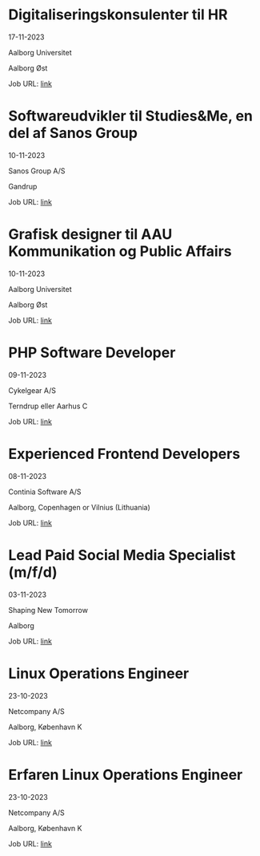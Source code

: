 # Digitaliseringskonsulenter til HR
17-11-2023

Aalborg Universitet

Aalborg Øst

Job URL: [link](https://www.stillinger.aau.dk/teknisk-administrative-stillinger/vis-stilling/vacancyId/1216730)


# Softwareudvikler til Studies&Me, en del af Sanos Group
10-11-2023

Sanos Group A/S

Gandrup

Job URL: [link](https://studiesandme.career.emply.com/ad/softwareudvikler-til-studiesme-en-del-af-sanos-group/38gdq3/en)


# Grafisk designer til AAU Kommunikation og Public Affairs
10-11-2023

Aalborg Universitet

Aalborg Øst

Job URL: [link](https://www.stillinger.aau.dk/teknisk-administrative-stillinger/vis-stilling/vacancyId/1216585)


# PHP Software Developer
09-11-2023

Cykelgear A/S

Terndrup eller Aarhus C

Job URL: [link](https://job.cykelgear.dk/jobs/2780916-php-software-developer?promotion=824649-trackable-share-link-software-developer)


# Experienced Frontend Developers
08-11-2023

Continia Software A/S

Aalborg, Copenhagen or Vilnius (Lithuania)

Job URL: [link](https://candidate.hr-manager.net/ApplicationInit.aspx?cid=2032&ProjectId=143642&DepartmentId=18972&MediaId=5)


# Lead Paid Social Media Specialist (m/f/d)
03-11-2023

Shaping New Tomorrow

Aalborg

Job URL: [link](https://career.shapingnewtomorrow.com/jobs/3046070-paid-social-media-display-specialist-m-f-d)


# Linux Operations Engineer
23-10-2023

Netcompany A/S

Aalborg, København K

Job URL: [link](https://smrtr.io/gP-sr)


# Erfaren Linux Operations Engineer
23-10-2023

Netcompany A/S

Aalborg, København K

Job URL: [link](https://smrtr.io/gvHYb)


